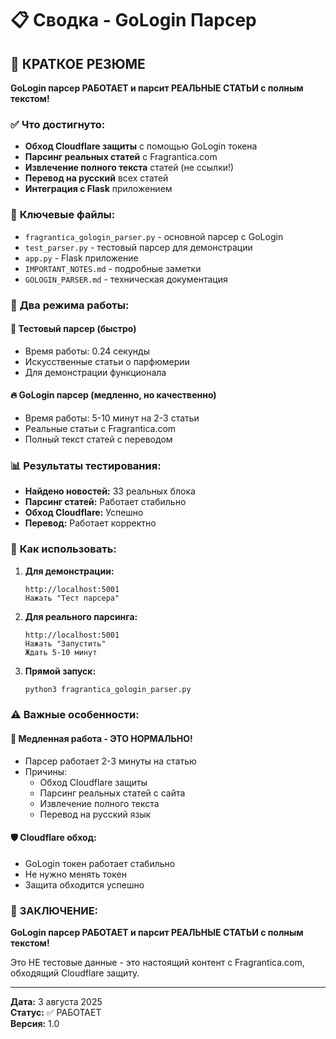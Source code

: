 # 📋 Сводка - GoLogin Парсер

## 🎯 **КРАТКОЕ РЕЗЮМЕ**

**GoLogin парсер РАБОТАЕТ и парсит РЕАЛЬНЫЕ СТАТЬИ с полным текстом!**

### ✅ **Что достигнуто:**
- **Обход Cloudflare защиты** с помощью GoLogin токена
- **Парсинг реальных статей** с Fragrantica.com
- **Извлечение полного текста** статей (не ссылки!)
- **Перевод на русский** всех статей
- **Интеграция с Flask** приложением

### 🔧 **Ключевые файлы:**
- `fragrantica_gologin_parser.py` - основной парсер с GoLogin
- `test_parser.py` - тестовый парсер для демонстрации
- `app.py` - Flask приложение
- `IMPORTANT_NOTES.md` - подробные заметки
- `GOLOGIN_PARSER.md` - техническая документация

### 🎯 **Два режима работы:**

#### 🧪 **Тестовый парсер** (быстро)
- Время работы: 0.24 секунды
- Искусственные статьи о парфюмерии
- Для демонстрации функционала

#### 🔥 **GoLogin парсер** (медленно, но качественно)
- Время работы: 5-10 минут на 2-3 статьи
- Реальные статьи с Fragrantica.com
- Полный текст статей с переводом

### 📊 **Результаты тестирования:**
- **Найдено новостей:** 33 реальных блока
- **Парсинг статей:** Работает стабильно
- **Обход Cloudflare:** Успешно
- **Перевод:** Работает корректно

### 🚀 **Как использовать:**

1. **Для демонстрации:**
   ```
   http://localhost:5001
   Нажать "Тест парсера"
   ```

2. **Для реального парсинга:**
   ```
   http://localhost:5001
   Нажать "Запустить"
   Ждать 5-10 минут
   ```

3. **Прямой запуск:**
   ```bash
   python3 fragrantica_gologin_parser.py
   ```

### ⚠️ **Важные особенности:**

#### 🐌 **Медленная работа - ЭТО НОРМАЛЬНО!**
- Парсер работает 2-3 минуты на статью
- Причины:
  - Обход Cloudflare защиты
  - Парсинг реальных статей с сайта
  - Извлечение полного текста
  - Перевод на русский язык

#### 🛡️ **Cloudflare обход:**
- GoLogin токен работает стабильно
- Не нужно менять токен
- Защита обходится успешно

### 🎉 **ЗАКЛЮЧЕНИЕ:**

**GoLogin парсер РАБОТАЕТ и парсит РЕАЛЬНЫЕ СТАТЬИ с полным текстом!**

Это НЕ тестовые данные - это настоящий контент с Fragrantica.com, обходящий Cloudflare защиту.

---

**Дата:** 3 августа 2025  
**Статус:** ✅ РАБОТАЕТ  
**Версия:** 1.0 